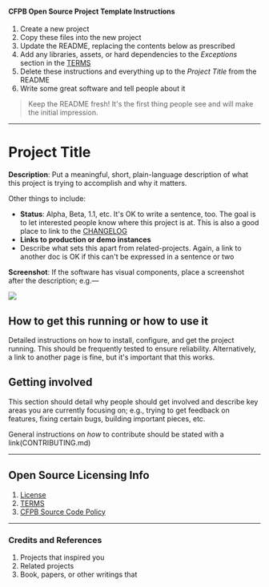 #### CFPB Open Source Project Template Instructions

1. Create a new project
2. Copy these files into the new project
3. Update the README, replacing the contents below as prescribed
4. Add any libraries, assets, or hard dependencies to the _Exceptions_ section in the [TERMS](TERMS.md)
5. Delete these instructions and everything up to the _Project Title_ from the README
6. Write some great software and tell people about it

> Keep the README fresh! It's the first thing people see and will make the initial impression.

----

# Project Title

**Description**:  Put a meaningful, short, plain-language description of what 
this project is trying to accomplish and why it matters. 

Other things to include:

  - **Status**:  Alpha, Beta, 1.1, etc. It's OK to write a sentence, too.  The goal is to let interested people know where this project is at. This is also a good place to link to the [CHANGELOG](CHANGELOG.md)
  - **Links to production or demo instances**
  - Describe what sets this apart from related-projects. Again, a link to another doc is OK if this can't be expressed in a sentence or two


**Screenshot**: If the software has visual components, place a screenshot after the description; e.g.&mdash;

![](https://raw.githubusercontent.com/virtix/open-source-project-template/master/screenshot.png)


## How to get this running or how to use it

Detailed instructions on how to install, configure, and get the project running.
This should be frequently tested to ensure reliability. Alternatively, a link to 
another page is fine, but it's important that this works.


## Getting involved

This section should detail why people should get involved and describe key areas you are
currently focusing on; e.g., trying to get feedback on features, fixing certain bugs, building
important pieces, etc.  

General instructions on _how_ to contribute should be stated with a link(CONTRIBUTING.md) 


____

## Open Source Licensing Info
1. [License](LICENSE)
2. [TERMS](TERMS.md)
3. [CFPB Source Code Policy](http://github.com/cfpb/source-code-policy/)


----

### Credits and References

1. Projects that inspired you
2. Related projects
3. Book, papers, or other writings that



